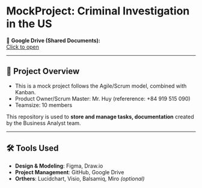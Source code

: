 # MockProject: Criminal Investigation in the US

🔗 **Google Drive (Shared Documents):**  
[Click to open](https://drive.google.com/drive/folders/1Z_8rM_8etM4Q57wWPD3PgbqrdQaEE4ea?usp=sharing)

---

## 📌 Project Overview

- This is a mock project follows the Agile/Scrum model, combined with Kanban. 
- Product Owner/Scrum Master: Mr. Huy (refererence: +84 919 515 090)
- Teamsize: 10 members

This repository is used to **store and manage tasks, documentation** created by the Business Analyst team. 

---

## 🛠 Tools Used

- **Design & Modeling**: Figma, Draw.io
- **Project Management**: GitHub, Google Drive  
- **Orthers**: Lucidchart, Visio, Balsamiq,  Miro *(optional)*
